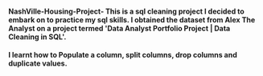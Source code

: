 #### NashVille-Housing-Project- This is a sql cleaning project I decided to embark on to practice my sql skills. I obtained the dataset from Alex The Analyst on a project termed 'Data Analyst Portfolio Project | Data Cleaning in SQL'.
#### I learnt how to Populate a column, split columns, drop columns and duplicate values.
